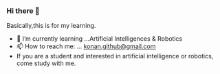 ### Hi there 👋
Basically,this is for my learning.
- 🌱 I’m currently learning ...Artificial Intelligences & Robotics
- 📫 How to reach me: ... konan.github@gmail.com
- If you are a student and interested in artificial intelligence or robotics, come study with me.


